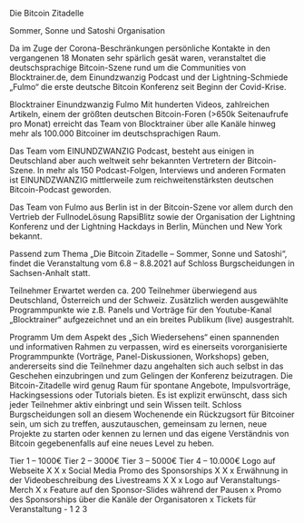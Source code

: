 Die Bitcoin Zitadelle

Sommer, Sonne und Satoshi
Organisation

Da im Zuge der Corona-Beschränkungen persönliche Kontakte in den vergangenen 18 Monaten sehr
spärlich gesät waren, veranstaltet die deutschsprachige Bitcoin-Szene rund um die Communities von
Blocktrainer.de, dem Einundzwanzig Podcast und der Lightning-Schmiede „Fulmo“ die erste deutsche
Bitcoin Konferenz seit Beginn der Covid-Krise.

Blocktrainer Einundzwanzig Fulmo
Mit hunderten Videos,
zahlreichen Artikeln, einem der
größten deutschen Bitcoin-Foren
(>650k Seitenaufrufe pro Monat)
erreicht das Team von
Blocktrainer über alle Kanäle
hinweg mehr als 100.000
Bitcoiner im deutschsprachigen
Raum.

Das Team vom EINUNDZWANZIG
Podcast, besteht aus einigen in
Deutschland aber auch weltweit
sehr bekannten Vertretern der
Bitcoin-Szene. In mehr als 150
Podcast-Folgen, Interviews und
anderen Formaten ist
EINUNDZWANZIG mittlerweile
zum reichweitenstärksten
deutschen Bitcoin-Podcast
geworden.

Das Team von Fulmo aus Berlin ist
in der Bitcoin-Szene vor allem
durch den Vertrieb der FullnodeLösung RapsiBlitz sowie der
Organisation der Lightning
Konferenz und der Lightning
Hackdays in Berlin, München und
New York bekannt.

Passend zum Thema „Die Bitcoin Zitadelle – Sommer, Sonne und Satoshi“, findet die Veranstaltung
vom 6.8 – 8.8.2021 auf Schloss Burgscheidungen in Sachsen-Anhalt statt.

Teilnehmer
Erwartet werden ca. 200 Teilnehmer überwiegend aus Deutschland, Österreich und der Schweiz.
Zusätzlich werden ausgewählte Programmpunkte wie z.B. Panels und Vorträge für den
Youtube-Kanal „Blocktrainer“ aufgezeichnet und an ein breites Publikum (live) ausgestrahlt.

Programm
Um dem Aspekt des „Sich Wiedersehens“ einen spannenden und informativen Rahmen zu verpassen,
wird es einerseits vororganisierte Programmpunkte (Vorträge, Panel-Diskussionen, Workshops)
geben, andererseits sind die Teilnehmer dazu angehalten sich auch selbst in das Geschehen
einzubringen und zum Gelingen der Konferenz beizutragen. Die Bitcoin-Zitadelle wird genug Raum
für spontane Angebote, Impulsvorträge, Hackingsessions oder Tutorials bieten. Es ist explizit
erwünscht, dass sich jeder Teilnehmer aktiv einbringt und sein Wissen teilt.
Schloss Burgscheidungen soll an diesem Wochenende ein Rückzugsort für Bitcoiner sein, um sich zu
treffen, auszutauschen, gemeinsam zu lernen, neue Projekte zu starten oder kennen zu lernen und
das eigene Verständnis von Bitcoin gegebenenfalls auf eine neues Level zu heben.

Tier 1 – 1000€ Tier 2 – 3000€ Tier 3 – 5000€ Tier 4 – 10.000€
Logo auf Webseite X X x
Social Media Promo des
Sponsorships X X x
Erwähnung in der
Videobeschreibung des
Livestreams
X X x
Logo auf
Veranstaltungs-Merch X x
Feature auf den
Sponsor-Slides während
der Pausen
x
Promo des
Sponsorships über die
Kanäle der
Organisatoren
x
Tickets für
Veranstaltung - 1 2 3
